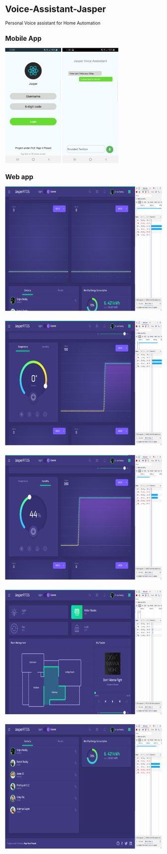 # Voice-Assistant-Jasper
Personal Voice assistant for Home Automation

## Mobile App

<img src="https://github.com/udayrajsawhney/Voice-Assistant-Jasper/blob/master/screenshots/app2.jpg" width="180" height="370"/> <img src="https://github.com/udayrajsawhney/Voice-Assistant-Jasper/blob/master/screenshots/app1.jpg" width="180" height="370"/>

## Web app

<img src="https://github.com/udayrajsawhney/Voice-Assistant-Jasper/blob/master/screenshots/1.png" width="640" height="400"/><br>

## 

<img src="https://github.com/udayrajsawhney/Voice-Assistant-Jasper/blob/master/screenshots/2.png" width="640" height="400"/><br>

## 

<img src="https://github.com/udayrajsawhney/Voice-Assistant-Jasper/blob/master/screenshots/3.png" width="640" height="400"/><br>

## 

<img src="https://github.com/udayrajsawhney/Voice-Assistant-Jasper/blob/master/screenshots/4.png" width="640" height="400"/><br>

## 

<img src="https://github.com/udayrajsawhney/Voice-Assistant-Jasper/blob/master/screenshots/5.png" width="640" height="400"/>
